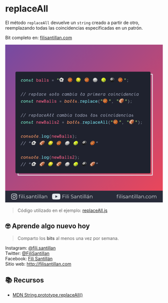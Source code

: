 # replaceAll

El método `replaceAll` devuelve un `string` creado a partir de otro, reemplazando todas las coincidencias especificadas en un patrón.

Bit completo en: [filisantillan.com](https://filisantillan.com/bits/replaceall/)

![replaceAll](./replaceAll.png)

> Código utilizado en el ejemplo: [replaceAll.js](./replaceAll.js)

## 🤓 Aprende algo nuevo hoy

> Comparto los **bits** al menos una vez por semana.

Instagram: [@fili.santillan](https://www.instagram.com/fili.santillan/)  
Twitter: [@FiliSantillan](https://twitter.com/FiliSantillan)  
Facebook: [Fili Santillán](https://www.facebook.com/FiliSantillan96/)  
Sitio web: http://filisantillan.com

## 📚 Recursos

- [MDN String.prototype.replaceAll()](https://developer.mozilla.org/en-US/docs/Web/JavaScript/Reference/Global_Objects/String/replaceAll)
